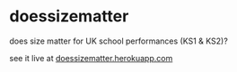 doessizematter
==============

does size matter for UK school performances (KS1 &amp; KS2)? 

see it live at [doessizematter.herokuapp.com](doessizematter.herokuapp.com)
